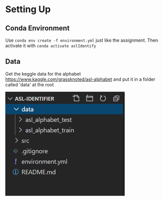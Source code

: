 # Setting Up
## Conda Environment
Use `conda env create -f environment.yml` just like the assignment.
Then activate it with `conda activate aslIdentify`

## Data
Get the keggle data for the alphabet
https://www.kaggle.com/grassknoted/asl-alphabet
and put it in a folder called 'data' at the root

![alt](https://github.com/versox/asl-identifier/blob/master/other/folder_structure.png)
